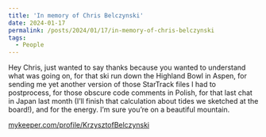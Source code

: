 ```yaml
---
title: 'In memory of Chris Belczynski'
date: 2024-01-17
permalink: /posts/2024/01/17/in-memory-of-chris-belczynski
tags:
  - People
---
```


Hey Chris, just wanted to say thanks because you wanted to understand what was going on, for that ski run down the Highland Bowl in Aspen, for sending me yet another version of those StarTrack files I had to postprocess, for those obscure code comments in Polish, for that last chat in Japan last month (I’ll finish that calculation about tides we sketched at the board!), and for the energy. I’m sure you’re on a beautiful mountain.

[mykeeper.com/profile/KrzysztofBelczynski](<https://www.mykeeper.com/profile/KrzysztofBelczynski/>)

